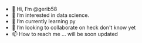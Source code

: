 - 👋 Hi, I’m @gerib58
- 👀 I’m interested in data science.
- 🌱 I’m currently learning py
- 💞️ I’m looking to collaborate on heck don't know yet
- 📫 How to reach me ... will be soon updated

<!---
gerib58/gerib58 is a ✨ special ✨ repository because its `README.md` (this file) appears on your GitHub profile.
You can click the Preview link to take a look at your changes.
--->
